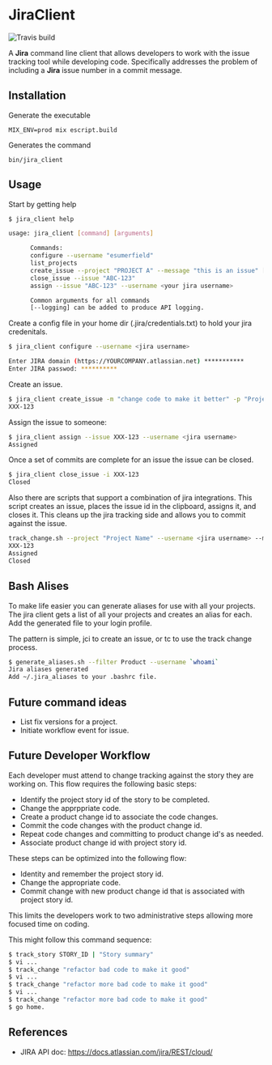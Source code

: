# JiraClient

![Travis build](https://travis-ci.org/zkayser/jira_client.svg?branch=master
"Build Status")

A **Jira** command line client that allows developers to work with the issue tracking tool
while developing code. Specifically addresses the problem of including a **Jira** issue
number in a commit message.

## Installation

Generate the executable

    MIX_ENV=prod mix escript.build

Generates the command

    bin/jira_client

## Usage

Start by getting help

```bash
$ jira_client help

usage: jira_client [command] [arguments]

      Commands:
      configure --username "esumerfield"
      list_projects
      create_issue --project "PROJECT A" --message "this is an issue" [--fixVersion "1.2.3"]
      close_issue --issue "ABC-123"
      assign --issue "ABC-123" --username <your jira username>

      Common arguments for all commands
      [--logging] can be added to produce API logging.
```

Create a config file in your home dir (.jira/credentials.txt) to hold your jira credenitals.

```bash
$ jira_client configure --username <jira username>

Enter JIRA domain (https://YOURCOMPANY.atlassian.net) ***********
Enter JIRA passwod: **********
```

Create an issue.

```bash
$ jira_client create_issue -m "change code to make it better" -p "Project Name"
XXX-123
```

Assign the issue to someone:

```bash
$ jira_client assign --issue XXX-123 --username <jira username>
Assigned
```

Once a set of commits are complete for an issue the issue can be closed.

```bash
$ jira_client close_issue -i XXX-123
Closed
```

Also there are scripts that support a combination of jira integrations. This script
creates an issue, places the issue id in the clipboard, assigns it, and closes it. This cleans up the
jira tracking side and allows you to commit against the issue.

```bash
track_change.sh --project "Project Name" --username <jira username> --message "change code to make it better"
XXX-123
Assigned
Closed
```

## Bash Alises

To make life easier you can generate aliases for use with all your projects. The jira client gets a list of
all your projects and creates an alias for each. Add the generated file to your login profile.

The pattern is simple, jci<project key> to create an issue, or tc<project key> to use the track change process.

```bash
$ generate_aliases.sh --filter Product --username `whoami`
Jira aliases generated
Add ~/.jira_aliases to your .bashrc file.
```

## Future command ideas

* List fix versions for a project.
* Initiate workflow event for issue.

## Future Developer Workflow

Each developer must attend to change tracking against the story they are working on. This flow 
requires the following basic steps:

* Identify the project story id of the story to be completed.
* Change the apprppriate code.
* Create a product change id to associate the code changes.
* Commit the code changes with the product change id.
* Repeat code changes and committing to product change id's as needed.
* Associate product change id with project story id.

These steps can be optimized into the following flow:

* Identity and remember the project story id.
* Change the appropriate code.
* Commit change with new product change id that is associated with project story id.

This limits the developers work to two administrative steps allowing more focused time on coding.

This might follow this command sequence:

```bash
$ track_story STORY_ID | "Story summary"
$ vi ...
$ track_change "refactor bad code to make it good"
$ vi ...
$ track_change "refactor more bad code to make it good"
$ vi ...
$ track_change "refactor more bad code to make it good"
$ go home.
```

## References

* JIRA API doc: https://docs.atlassian.com/jira/REST/cloud/


